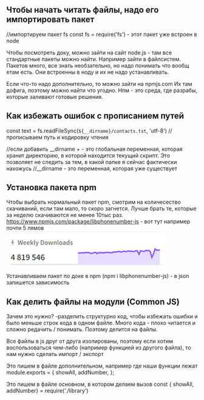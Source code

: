## Чтобы начать читать файлы, надо его импортировать пакет

//импортируем пакет fs
const fs = require('fs') - этот пакет уже встроен в node

Чтобы посмотреть доку, можно зайти на сайт node.js - там все стандартные пакеты можно найти. Например зайти в файлсистем. Пакетов много, все знать необзательно, но надо понимать что вообщ етам есть. Они встроенны в ноду и их не надо устанавливать.

Если что-то надо дополнительно, то можно зайти на npmjs.com
Их там дофига, поэтому можно найти что угодно. Нпм - это среда, где разрабы, которые заливают готовые решения.

## Как избежать ошибок с прописанием путей
const text = fs.readFileSync(`${__dirname}/contacts.txt`, 'utf-8') //прописываем путь и кодировку чтения

//если добавить __dirname +  - это глобальная переменная, которая хранит директорию, в которой находится текущий скрипт. Это позволяет не следить за тем, в какой папке я сейчас фактически нахожусь
//__dirname - это переменная, которая уже существует


## Установка пакета npm
Чтобы выбрать нормальный пакет npm, смотрим на количесество скачиваний, если там мало, то скоро загнется. Лучше брать те, которые за неделю скачиваются не менее 10тыс раз.
https://www.npmjs.com/package/libphonenumber-js - вот тут например почти 5 лямов ![alt text](stat.png)
Устанавливаем пакет по доке в npm (npm i libphonenumber-js) - в json запишется зависимость

## Как делить файлы на модули (Common JS)
Зачем это нужно? -разделить структурно код, чтобы избежать ошибки и было меньше строк кода в одном файле. Много кода - плохо читается и сложно редачить / понимать. Поэтому делится на файлы. 

Все файлы в js друг от друга изолированы, поэтому если хотим воспользоваться чем-либо (например функцией из другого файла), то нам нужно сделать импорт / экспорт

Это пишем в файле дополнительном, например где наши функции лежат
module.exports = {
  showAll,
  addNumber,
};

Это пишем в файле основном, в котором делаем вызов
const { showAll, addNumber} = require('./library')
